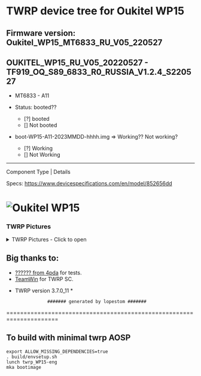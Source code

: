 # TWRP device tree for Oukitel WP15
## Firmware version: Oukitel_WP15_MT6833_RU_V05_220527
OUKITEL_WP15_RU_V05_20220527 - TF919_OQ_S89_6833_R0_RUSSIA_V1.2.4_S220527
---------------
-  MT6833 - A11
  - Status: booted??
    - [?] booted
    - [] Not booted
  
- boot-WP15-A11-2023MMDD-hhhh.img => Working?? Not working?
   - [?] Working
   - [] Not Working
------------------------------------
Component Type | Details

Specs: https://www.devicespecifications.com/en/model/852656dd

![Oukitel WP15](https://cdn-files.kimovil.com/default/0006/43/thumb_542944_default_big.png)
===================================================================== 

### TWRP Pictures
<details><summary>TWRP Pictures - Click to open</summary>
<p>

![Menu](https://github.com/lopestom/)
</p>
</details>

## Big thanks to:
- [?????? from 4pda](https://4pda.to/) for tests.
- [TeamWin](https://github.com/TeamWin) for TWRP SC.
* TWRP version 3.7.0_11 *

                  ####### generated by lopestom #######
===================================================================== 

## To build with minimal twrp AOSP
```
export ALLOW_MISSING_DEPENDENCIES=true
. build/envsetup.sh
lunch twrp_WP15-eng
mka bootimage
```



